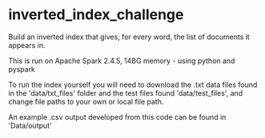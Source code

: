 # inverted_index_challenge
 Build an inverted index that gives, for every word, the list of documents it appears in.
 
 This is run on Apache Spark 2.4.5, 14BG memory - using python and pyspark
 
 To run the index yourself you will need to download the .txt data files found in the 'data/txt_files' folder and the test files found 'data/test_files', and change file paths to your own or local file path. 

An example .csv output developed from this code can be found in 'Data/output'
